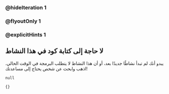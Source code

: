 ### @hideIteration 1 
### @flyoutOnly 1
### @explicitHints 1


## لا حاجة إلى كتابة كود في هذا النشاط
يبدو أنك لم تبدأ نشاطًا جديدًا بعد، أو أن هذا النشاط لا يتطلب البرمجة في الوقت الحالي.  اذهب وابحث عن شخص يحتاج إلى مساعدتك!

```ghost
null
```
```template
{}
```
